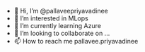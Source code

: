 - 👋 Hi, I’m @pallaveepriyavadinee
- 👀 I’m interested in MLops
- 🌱 I’m currently learning Azure 
- 💞️ I’m looking to collaborate on ...
- 📫 How to reach me pallavee.priyavadinee
<!---
pallaveepriyavadinee/pallaveepriyavadinee is a ✨ special ✨ repository because its `README.md` (this file) appears on your GitHub profile.
You can click the Preview link to take a look at your changes.
--->
